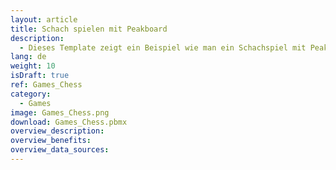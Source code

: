 ```yaml
---
layout: article
title: Schach spielen mit Peakboard
description: 
  - Dieses Template zeigt ein Beispiel wie man ein Schachspiel mit Peakboard realisieren kann.
lang: de
weight: 10
isDraft: true
ref: Games_Chess
category:
  - Games
image: Games_Chess.png
download: Games_Chess.pbmx
overview_description:
overview_benefits:
overview_data_sources:
---
```

